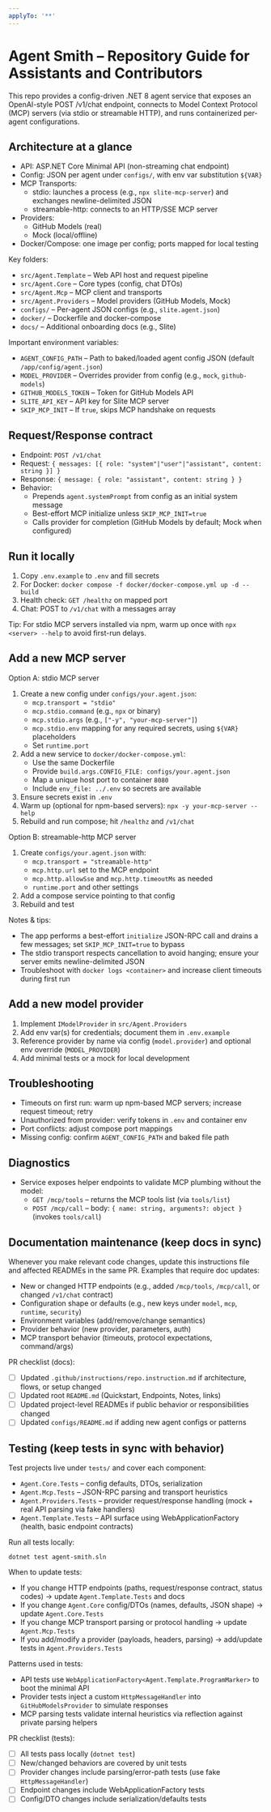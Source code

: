 ```yaml
---
applyTo: '**'
---
```


# Agent Smith – Repository Guide for Assistants and Contributors

This repo provides a config-driven .NET 8 agent service that exposes an OpenAI-style POST /v1/chat endpoint, connects to Model Context Protocol (MCP) servers (via stdio or streamable HTTP), and runs containerized per-agent configurations.

## Architecture at a glance
- API: ASP.NET Core Minimal API (non-streaming chat endpoint)
- Config: JSON per agent under `configs/`, with env var substitution `${VAR}`
- MCP Transports:
  - stdio: launches a process (e.g., `npx slite-mcp-server`) and exchanges newline-delimited JSON
  - streamable-http: connects to an HTTP/SSE MCP server
- Providers:
  - GitHub Models (real)
  - Mock (local/offline)
- Docker/Compose: one image per config; ports mapped for local testing

Key folders:
- `src/Agent.Template` – Web API host and request pipeline
- `src/Agent.Core` – Core types (config, chat DTOs)
- `src/Agent.Mcp` – MCP client and transports
- `src/Agent.Providers` – Model providers (GitHub Models, Mock)
- `configs/` – Per-agent JSON configs (e.g., `slite.agent.json`)
- `docker/` – Dockerfile and docker-compose
- `docs/` – Additional onboarding docs (e.g., Slite)

Important environment variables:
- `AGENT_CONFIG_PATH` – Path to baked/loaded agent config JSON (default `/app/config/agent.json`)
- `MODEL_PROVIDER` – Overrides provider from config (e.g., `mock`, `github-models`)
- `GITHUB_MODELS_TOKEN` – Token for GitHub Models API
- `SLITE_API_KEY` – API key for Slite MCP server
- `SKIP_MCP_INIT` – If `true`, skips MCP handshake on requests

## Request/Response contract
- Endpoint: `POST /v1/chat`
- Request: `{ messages: [{ role: "system"|"user"|"assistant", content: string }] }`
- Response: `{ message: { role: "assistant", content: string } }`
- Behavior:
  - Prepends `agent.systemPrompt` from config as an initial system message
  - Best-effort MCP initialize unless `SKIP_MCP_INIT=true`
  - Calls provider for completion (GitHub Models by default; Mock when configured)

## Run it locally
1) Copy `.env.example` to `.env` and fill secrets
2) For Docker: `docker compose -f docker/docker-compose.yml up -d --build`
3) Health check: `GET /healthz` on mapped port
4) Chat: POST to `/v1/chat` with a messages array

Tip: For stdio MCP servers installed via npm, warm up once with `npx <server> --help` to avoid first-run delays.

## Add a new MCP server

Option A: stdio MCP server
1) Create a new config under `configs/your.agent.json`:
   - `mcp.transport = "stdio"`
   - `mcp.stdio.command` (e.g., `npx` or binary)
   - `mcp.stdio.args` (e.g., `["-y", "your-mcp-server"]`)
   - `mcp.stdio.env` mapping for any required secrets, using `${VAR}` placeholders
   - Set `runtime.port`
2) Add a new service to `docker/docker-compose.yml`:
   - Use the same Dockerfile
   - Provide `build.args.CONFIG_FILE: configs/your.agent.json`
   - Map a unique host port to container `8080`
   - Include `env_file: ../.env` so secrets are available
3) Ensure secrets exist in `.env`
4) Warm up (optional for npm-based servers): `npx -y your-mcp-server --help`
5) Rebuild and run compose; hit `/healthz` and `/v1/chat`

Option B: streamable-http MCP server
1) Create `configs/your.agent.json` with:
   - `mcp.transport = "streamable-http"`
   - `mcp.http.url` set to the MCP endpoint
   - `mcp.http.allowSse` and `mcp.http.timeoutMs` as needed
   - `runtime.port` and other settings
2) Add a compose service pointing to that config
3) Rebuild and test

Notes & tips:
- The app performs a best-effort `initialize` JSON-RPC call and drains a few messages; set `SKIP_MCP_INIT=true` to bypass
- The stdio transport respects cancellation to avoid hanging; ensure your server emits newline-delimited JSON
- Troubleshoot with `docker logs <container>` and increase client timeouts during first run

## Add a new model provider
1) Implement `IModelProvider` in `src/Agent.Providers`
2) Add env var(s) for credentials; document them in `.env.example`
3) Reference provider by name via config (`model.provider`) and optional env override (`MODEL_PROVIDER`)
4) Add minimal tests or a mock for local development

## Troubleshooting
- Timeouts on first run: warm up npm-based MCP servers; increase request timeout; retry
- Unauthorized from provider: verify tokens in `.env` and container env
- Port conflicts: adjust compose port mappings
- Missing config: confirm `AGENT_CONFIG_PATH` and baked file path

## Diagnostics
- Service exposes helper endpoints to validate MCP plumbing without the model:
  - `GET /mcp/tools` – returns the MCP tools list (via `tools/list`)
  - `POST /mcp/call` – body: `{ name: string, arguments?: object }` (invokes `tools/call`)

## Documentation maintenance (keep docs in sync)
Whenever you make relevant code changes, update this instructions file and affected READMEs in the same PR. Examples that require doc updates:
- New or changed HTTP endpoints (e.g., added `/mcp/tools`, `/mcp/call`, or changed `/v1/chat` contract)
- Configuration shape or defaults (e.g., new keys under `model`, `mcp`, `runtime`, `security`)
- Environment variables (add/remove/change semantics)
- Provider behavior (new provider, parameters, auth)
- MCP transport behavior (timeouts, protocol expectations, command/args)

PR checklist (docs):
- [ ] Updated `.github/instructions/repo.instruction.md` if architecture, flows, or setup changed
- [ ] Updated root `README.md` (Quickstart, Endpoints, Notes, links)
- [ ] Updated project-level READMEs if public behavior or responsibilities changed
- [ ] Updated `configs/README.md` if adding new agent configs or patterns

## Testing (keep tests in sync with behavior)

Test projects live under `tests/` and cover each component:
- `Agent.Core.Tests` – config defaults, DTOs, serialization
- `Agent.Mcp.Tests` – JSON-RPC parsing and transport heuristics
- `Agent.Providers.Tests` – provider request/response handling (mock + real API parsing via fake handlers)
- `Agent.Template.Tests` – API surface using WebApplicationFactory (health, basic endpoint contracts)

Run all tests locally:
```
dotnet test agent-smith.sln
```

When to update tests:
- If you change HTTP endpoints (paths, request/response contract, status codes) → update `Agent.Template.Tests` and docs
- If you change `Agent.Core` config/DTOs (names, defaults, JSON shape) → update `Agent.Core.Tests`
- If you change MCP transport parsing or protocol handling → update `Agent.Mcp.Tests`
- If you add/modify a provider (payloads, headers, parsing) → add/update tests in `Agent.Providers.Tests`

Patterns used in tests:
- API tests use `WebApplicationFactory<Agent.Template.ProgramMarker>` to boot the minimal API
- Provider tests inject a custom `HttpMessageHandler` into `GitHubModelsProvider` to simulate responses
- MCP parsing tests validate internal heuristics via reflection against private parsing helpers

PR checklist (tests):
- [ ] All tests pass locally (`dotnet test`)
- [ ] New/changed behaviors are covered by unit tests
- [ ] Provider changes include parsing/error-path tests (use fake `HttpMessageHandler`)
- [ ] Endpoint changes include WebApplicationFactory tests
- [ ] Config/DTO changes include serialization/defaults tests
